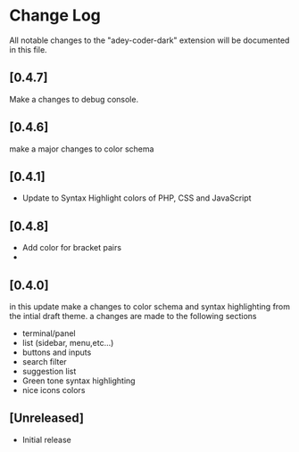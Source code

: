 # Change Log

All notable changes to the "adey-coder-dark" extension will be documented in this file.


## [0.4.7]

Make a changes to debug console.

## [0.4.6]

make a major changes to color schema

## [0.4.1]

- Update to Syntax Highlight colors of PHP, CSS and JavaScript

## [0.4.8]

- Add color for bracket pairs
- 

## [0.4.0]

in this update make a changes to color schema and syntax highlighting from the intial draft theme. a changes are made to the following sections

- terminal/panel
- list (sidebar, menu,etc...)
- buttons and inputs
- search filter
- suggestion list
- Green tone syntax highlighting
- nice icons colors

## [Unreleased]

- Initial release
